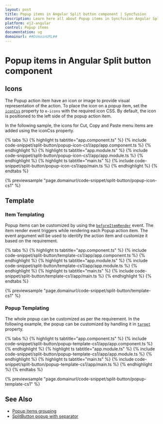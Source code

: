 ```yaml
---
layout: post
title: Popup items in Angular Split button component | Syncfusion
description: Learn here all about Popup items in Syncfusion Angular Split button component of Syncfusion Essential JS 2 and more.
platform: ej2-angular
control: Popup items 
documentation: ug
domainurl: ##DomainURL##
---
```


# Popup items in Angular Split button component

## Icons

The Popup action item have an icon or image to provide visual representation of the action. To place the icon on a popup item,
set the [`iconCss`](https://ej2.syncfusion.com/angular/documentation/api/split-button#iconcss) property to `e-icons` with the required icon CSS. By default,
the icon is positioned to the left side of the popup action item.

In the following sample, the icons for Cut, Copy and Paste menu items are
added using the iconCss property.

{% tabs %}
{% highlight ts tabtitle="app.component.ts" %}
{% include code-snippet/split-button/popup-icon-cs1/app/app.component.ts %}
{% endhighlight %}
{% highlight ts tabtitle="app.module.ts" %}
{% include code-snippet/split-button/popup-icon-cs1/app/app.module.ts %}
{% endhighlight %}
{% highlight ts tabtitle="main.ts" %}
{% include code-snippet/split-button/popup-icon-cs1/app/main.ts %}
{% endhighlight %}
{% endtabs %}
  
{% previewsample "page.domainurl/code-snippet/split-button/popup-icon-cs1" %}

## Template

### Item Templating

Popup items can be customized by using the [`beforeItemRender`](https://ej2.syncfusion.com/angular/documentation/api/split-button#beforeitemrender) event.
The item render event triggers while rendering each Popup action item. The event argument will be used to identify the
action item and customize it based on the requirement.

{% tabs %}
{% highlight ts tabtitle="app.component.ts" %}
{% include code-snippet/split-button/template-cs1/app/app.component.ts %}
{% endhighlight %}
{% highlight ts tabtitle="app.module.ts" %}
{% include code-snippet/split-button/template-cs1/app/app.module.ts %}
{% endhighlight %}
{% highlight ts tabtitle="main.ts" %}
{% include code-snippet/split-button/template-cs1/app/main.ts %}
{% endhighlight %}
{% endtabs %}
  
{% previewsample "page.domainurl/code-snippet/split-button/template-cs1" %}

### Popup Templating

The whole popup can be customized as per the requirement. In the following example, the popup can be
customized by handling it in [`target`](https://ej2.syncfusion.com/angular/documentation/api/split-button#target) property.

{% tabs %}
{% highlight ts tabtitle="app.component.ts" %}
{% include code-snippet/split-button/popup-template-cs1/app/app.component.ts %}
{% endhighlight %}
{% highlight ts tabtitle="app.module.ts" %}
{% include code-snippet/split-button/popup-template-cs1/app/app.module.ts %}
{% endhighlight %}
{% highlight ts tabtitle="main.ts" %}
{% include code-snippet/split-button/popup-template-cs1/app/main.ts %}
{% endhighlight %}
{% endtabs %}
  
{% previewsample "page.domainurl/code-snippet/split-button/popup-template-cs1" %}

## See Also

* [Popup items grouping](./how-to/group-items-in-popup)
* [SplitButton popup with separator](./icons-and-separator#separator)
